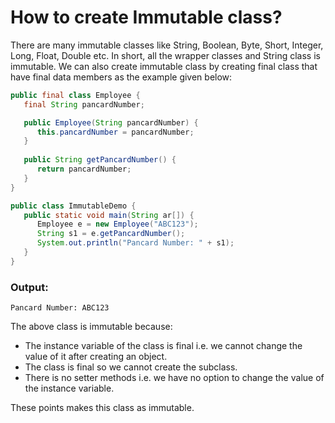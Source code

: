 # How to create Immutable class?
There are many immutable classes like String, Boolean, Byte, Short, Integer, Long, Float, Double etc. In short, all the wrapper classes and String class is immutable. We can also create immutable class by creating final class that have final data members as the example given below:

```java
public final class Employee {    
   final String pancardNumber;    

   public Employee(String pancardNumber) {    
      this.pancardNumber = pancardNumber;    
   }  
   
   public String getPancardNumber() {    
      return pancardNumber;    
   }    
}    

public class ImmutableDemo {  
   public static void main(String ar[]) {  
      Employee e = new Employee("ABC123");  
      String s1 = e.getPancardNumber();  
      System.out.println("Pancard Number: " + s1);  
   }  
}  
```

### Output:

```
Pancard Number: ABC123
```

The above class is immutable because:

- The instance variable of the class is final i.e. we cannot change the value of it after creating an object.
- The class is final so we cannot create the subclass.
- There is no setter methods i.e. we have no option to change the value of the instance variable.

These points makes this class as immutable.
